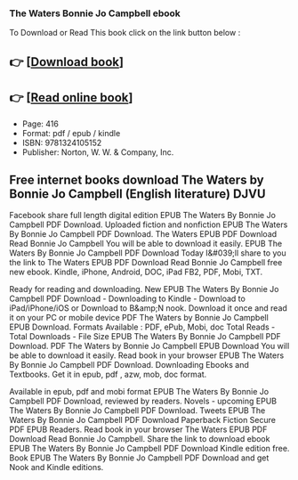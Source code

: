 ### The Waters Bonnie Jo Campbell ebook

To Download or Read This book click on the link button below :

## 👉  [**[Download book](http://filesbooks.info/download.php?group=book&from=github.com&id=721671&lnk=1079 "Download book")**]

## 👉  [**[Read online book](http://filesbooks.info/download.php?group=book&from=github.com&id=721671&lnk=1079 "Read online book")**]


* Page: 416
* Format: pdf / epub / kindle
* ISBN: 9781324105152
* Publisher: Norton, W. W. &amp; Company, Inc.



## Free internet books download The Waters by Bonnie Jo Campbell (English literature) DJVU


Facebook share full length digital edition EPUB The Waters By Bonnie Jo Campbell PDF Download. Uploaded fiction and nonfiction EPUB The Waters By Bonnie Jo Campbell PDF Download. The Waters EPUB PDF Download Read Bonnie Jo Campbell You will be able to download it easily. EPUB The Waters By Bonnie Jo Campbell PDF Download Today I&amp;#039;ll share to you the link to The Waters EPUB PDF Download Read Bonnie Jo Campbell free new ebook. Kindle, iPhone, Android, DOC, iPad FB2, PDF, Mobi, TXT.

Ready for reading and downloading. New EPUB The Waters By Bonnie Jo Campbell PDF Download - Downloading to Kindle - Download to iPad/iPhone/iOS or Download to B&amp;amp;N nook. Download it once and read it on your PC or mobile device PDF The Waters by Bonnie Jo Campbell EPUB Download. Formats Available : PDF, ePub, Mobi, doc Total Reads - Total Downloads - File Size EPUB The Waters By Bonnie Jo Campbell PDF Download. PDF The Waters by Bonnie Jo Campbell EPUB Download You will be able to download it easily. Read book in your browser EPUB The Waters By Bonnie Jo Campbell PDF Download. Downloading Ebooks and Textbooks. Get it in epub, pdf , azw, mob, doc format.

Available in epub, pdf and mobi format EPUB The Waters By Bonnie Jo Campbell PDF Download, reviewed by readers. Novels - upcoming EPUB The Waters By Bonnie Jo Campbell PDF Download. Tweets EPUB The Waters By Bonnie Jo Campbell PDF Download Paperback Fiction Secure PDF EPUB Readers. Read book in your browser The Waters EPUB PDF Download Read Bonnie Jo Campbell. Share the link to download ebook EPUB The Waters By Bonnie Jo Campbell PDF Download Kindle edition free. Book EPUB The Waters By Bonnie Jo Campbell PDF Download and get Nook and Kindle editions.





